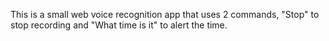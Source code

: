 This is a small web voice recognition app that uses 2 commands, "Stop" to stop recording and "What time is it" to alert the time.
